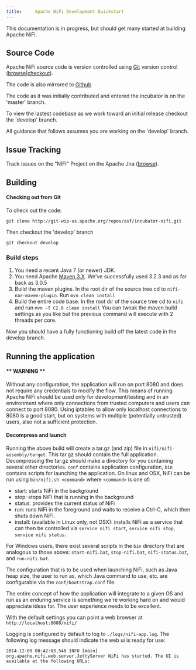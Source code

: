 ```yaml
---
title:     Apache NiFi Development Quickstart
---
```


This documentation is in progress, but should get many started at building Apache NiFi.

## Source Code

Apache NiFi source code is version controlled using [Git][git] version control ([browse][gitbrowse]|[checkout][gitrepo]).  

The code is also mirrored to [Github][githubrepo]

The code as it was initially contributed and entered the incubator is on the 'master' branch.

To view the lastest codebase as we work toward an initial release checkout the 'develop' branch.

All guidance that follows assumes you are working on the 'develop' branch.

## Issue Tracking

Track issues on the "NIFI" Project on the Apache Jira ([browse][jira]).

## Building

#### Checking out from Git

To check out the code:

    git clone http://git-wip-us.apache.org/repos/asf/incubator-nifi.git

Then checkout the 'develop' branch

    git checkout develop

### Build steps

1. You need a recent Java 7 (or newer) JDK.
2. You need Apache [Maven 3.X][maven]. We've successfully used 3.2.3 and as far back as 3.0.5
3. Build the maven plugins.  In the root dir of the source tree cd to `nifi-nar-maven-plugin`.
   Run `mvn clean install`
4. Build the entire code base.  In the root dir of the source tree cd to `nifi` and run `mvn -T C2.0 clean install`
   You can tweak the maven build settings as you like but the previous command will execute with 2 threads per core.

Now you should have a fully functioning build off the latest code in the develop branch.

## Running the application

#### ** WARNING **

Without any configuration, the application will run on port 8080 and does not require any credentials to modify
the flow. This means of running Apache NiFi should be used only for development/testing and in an environment where only
connections from trusted computers and users can connect to port 8080. Using iptables to allow only localhost connections
to 8080 is a good start, but on systems with multiple (potentially untrusted) users, also not a sufficient protection.

#### Decompress and launch

Running the above build will create a tar.gz (and zip) file in `nifi/nifi-assembly/target`. This tar.gz should
contain the full application. Decompressing the tar.gz should make a directory for you containing several other
directories. `conf` contains application configuration, `bin` contains scripts
for launching the application. On linux and OSX, NiFi can be run using `bin/nifi.sh <command>` where
`<command>` is one of:

+ start: starts NiFi in the background
+ stop: stops NiFi that is running in the background
+ status: provides the current status of NiFi
+ run: runs NiFi in the foreground and waits to receive a Ctrl-C, which then shuts down NiFi.
+ install: (available in Linux only, not OSX): installs NiFi as a service that can then be controlled
via `service nifi start`, `service nifi stop`, `service nifi status`.


For Windows users, there exist several scripts in the `bin` directory that are analogous to those above:
`start-nifi.bat`, `stop-nifi.bat`, `nifi-status.bat`, and `run-nifi.bat`.

The configuration that is to be used when launching NiFi, such as Java heap size, the user
to run as, which Java command to use, etc. are configurable via the `conf/bootstrap.conf` file.

The entire concept of how the application will integrate to a given OS and run as an
enduring service is something we're working hard on and would appreciate ideas for.  The user experience needs to
be excellent.

With the default settings you can point a web browser at `http://localhost:8080/nifi/`

Logging is configured by default to log to `./logs/nifi-app.log`. The following log message should indicate the web ui
is ready for use:

    2014-12-09 00:42:03,540 INFO [main] org.apache.nifi.web.server.JettyServer NiFi has started. The UI is available at the following URLs:


[maven]: http://maven.apache.org/
[jira]: https://issues.apache.org/jira/browse/NIFI
[git]: http://git-scm.com/
[gitbrowse]: https://git-wip-us.apache.org/repos/asf?p=incubator-nifi.git;a=summary
[gitrepo]: http://git-wip-us.apache.org/repos/asf/incubator-nifi.git
[githubrepo]: https://github.com/apache/incubator-nifi

